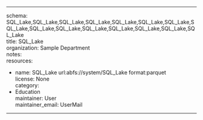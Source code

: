 


---  
schema: SQL_Lake,SQL_Lake,SQL_Lake,SQL_Lake,SQL_Lake,SQL_Lake,SQL_Lake,SQL_Lake,SQL_Lake,SQL_Lake,SQL_Lake,SQL_Lake,SQL_Lake,SQL_Lake,SQL_Lake  
title: SQL_Lake  
organization: Sample Department  
notes:   
resources:  
- name: SQL_Lake 
 url:abfs://system/SQL_Lake 
 format:parquet  
license: None  
category:
 - Education  
maintainer: User  
maintainer_email: UserMail  
---